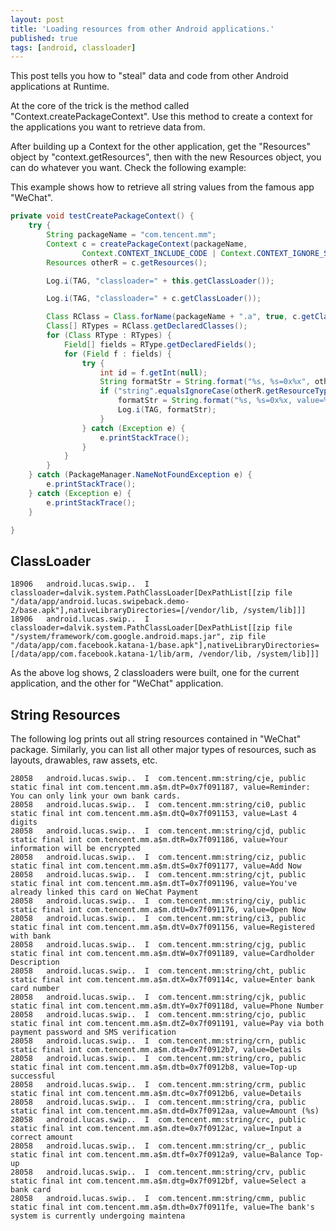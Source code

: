 ```yaml
---
layout: post
title: 'Loading resources from other Android applications.'
published: true
tags: [android, classloader]
---
```


This post tells you how to "steal" data and code from other Android applications at Runtime.

At the core of the trick is the method called "Context.createPackageContext". Use this method to create a context for the applications you want to retrieve data from.

After building up a Context for the other application, get the "Resources" object by "context.getResources", then with the new Resources object, you can do whatever you want. Check the following example:

This example shows how to retrieve all string values from the famous app "WeChat".

```java
private void testCreatePackageContext() {
    try {
        String packageName = "com.tencent.mm";
        Context c = createPackageContext(packageName,
                Context.CONTEXT_INCLUDE_CODE | Context.CONTEXT_IGNORE_SECURITY);
        Resources otherR = c.getResources();

        Log.i(TAG, "classloader=" + this.getClassLoader());

        Log.i(TAG, "classloader=" + c.getClassLoader());

        Class RClass = Class.forName(packageName + ".a", true, c.getClassLoader());
        Class[] RTypes = RClass.getDeclaredClasses();
        for (Class RType : RTypes) {
            Field[] fields = RType.getDeclaredFields();
            for (Field f : fields) {
                try {
                    int id = f.getInt(null);
                    String formatStr = String.format("%s, %s=0x%x", otherR.getResourceName(id), f, id);
                    if ("string".equalsIgnoreCase(otherR.getResourceTypeName(id))) {
                        formatStr = String.format("%s, %s=0x%x, value=%s", otherR.getResourceName(id), f, id, otherR.getString(id));
                        Log.i(TAG, formatStr);
                    }
                } catch (Exception e) {
                    e.printStackTrace();
                }
            }
        }
    } catch (PackageManager.NameNotFoundException e) {
        e.printStackTrace();
    } catch (Exception e) {
        e.printStackTrace();
    }

}

```

## ClassLoader

```
18906   android.lucas.swip..  I  classloader=dalvik.system.PathClassLoader[DexPathList[[zip file "/data/app/android.lucas.swipeback.demo-2/base.apk"],nativeLibraryDirectories=[/vendor/lib, /system/lib]]]
18906   android.lucas.swip..  I  classloader=dalvik.system.PathClassLoader[DexPathList[[zip file "/system/framework/com.google.android.maps.jar", zip file "/data/app/com.facebook.katana-1/base.apk"],nativeLibraryDirectories=[/data/app/com.facebook.katana-1/lib/arm, /vendor/lib, /system/lib]]]
```

As the above log shows, 2 classloaders were built, one for the current application, and the other for "WeChat" application.

## String Resources

The following log prints out all string resources contained in "WeChat" package. Similarly, you can list all other major types of resources, such as layouts, drawables, raw assets, etc.

```
28058   android.lucas.swip..  I  com.tencent.mm:string/cje, public static final int com.tencent.mm.a$m.dtP=0x7f091187, value=Reminder: You can only link your own bank cards.
28058   android.lucas.swip..  I  com.tencent.mm:string/ci0, public static final int com.tencent.mm.a$m.dtQ=0x7f091153, value=Last 4 digits
28058   android.lucas.swip..  I  com.tencent.mm:string/cjd, public static final int com.tencent.mm.a$m.dtR=0x7f091186, value=Your information will be encrypted
28058   android.lucas.swip..  I  com.tencent.mm:string/ciz, public static final int com.tencent.mm.a$m.dtS=0x7f091177, value=Add Now
28058   android.lucas.swip..  I  com.tencent.mm:string/cjt, public static final int com.tencent.mm.a$m.dtT=0x7f091196, value=You've already linked this card on WeChat Payment
28058   android.lucas.swip..  I  com.tencent.mm:string/ciy, public static final int com.tencent.mm.a$m.dtU=0x7f091176, value=Open Now
28058   android.lucas.swip..  I  com.tencent.mm:string/ci3, public static final int com.tencent.mm.a$m.dtV=0x7f091156, value=Registered with bank
28058   android.lucas.swip..  I  com.tencent.mm:string/cjg, public static final int com.tencent.mm.a$m.dtW=0x7f091189, value=Cardholder Description
28058   android.lucas.swip..  I  com.tencent.mm:string/cht, public static final int com.tencent.mm.a$m.dtX=0x7f09114c, value=Enter bank card number
28058   android.lucas.swip..  I  com.tencent.mm:string/cjk, public static final int com.tencent.mm.a$m.dtY=0x7f09118d, value=Phone Number
28058   android.lucas.swip..  I  com.tencent.mm:string/cjo, public static final int com.tencent.mm.a$m.dtZ=0x7f091191, value=Pay via both payment password and SMS verification
28058   android.lucas.swip..  I  com.tencent.mm:string/crn, public static final int com.tencent.mm.a$m.dta=0x7f0912b7, value=Details
28058   android.lucas.swip..  I  com.tencent.mm:string/cro, public static final int com.tencent.mm.a$m.dtb=0x7f0912b8, value=Top-up successful
28058   android.lucas.swip..  I  com.tencent.mm:string/crm, public static final int com.tencent.mm.a$m.dtc=0x7f0912b6, value=Details
28058   android.lucas.swip..  I  com.tencent.mm:string/cra, public static final int com.tencent.mm.a$m.dtd=0x7f0912aa, value=Amount (%s)
28058   android.lucas.swip..  I  com.tencent.mm:string/crc, public static final int com.tencent.mm.a$m.dte=0x7f0912ac, value=Input a correct amount
28058   android.lucas.swip..  I  com.tencent.mm:string/cr_, public static final int com.tencent.mm.a$m.dtf=0x7f0912a9, value=Balance Top-up
28058   android.lucas.swip..  I  com.tencent.mm:string/crv, public static final int com.tencent.mm.a$m.dtg=0x7f0912bf, value=Select a bank card
28058   android.lucas.swip..  I  com.tencent.mm:string/cmm, public static final int com.tencent.mm.a$m.dth=0x7f0911fe, value=The bank's system is currently undergoing maintena
```
